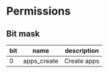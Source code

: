 # Permissions

## Bit mask

| bit | name        | description |
| --- | ----------- | ----------- |
| 0   | apps_create | Create apps |
